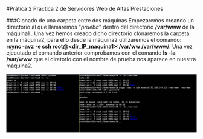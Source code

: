 #Prática 2
Práctica 2 de Servidores Web de Altas Prestaciones

###Clonado de una carpeta entre dos máquinas
Empezaremos creando un directorio al que llamaremos "*prueba*" dentro del directorio **/var/www** de la máquina1 . Una vez hemos creado dicho directorio clonaremos la carpeta en la máquina2, para ello desde la máquina2 utilizaremos el comando: **rsync -avz -e ssh root@<dir_IP_maquina1>:/var/ww /var/www/**.
Una vez ejecutado el comando anterior comprobamos con el comando **ls -la /var/www** que el diretorio con el nombre de prueba nos aparece en nuestra máquina2.

 ![img](https://github.com/manuelalonsobraojos/swap1516/blob/master/practicas/practica2/Captura1.PNG)

